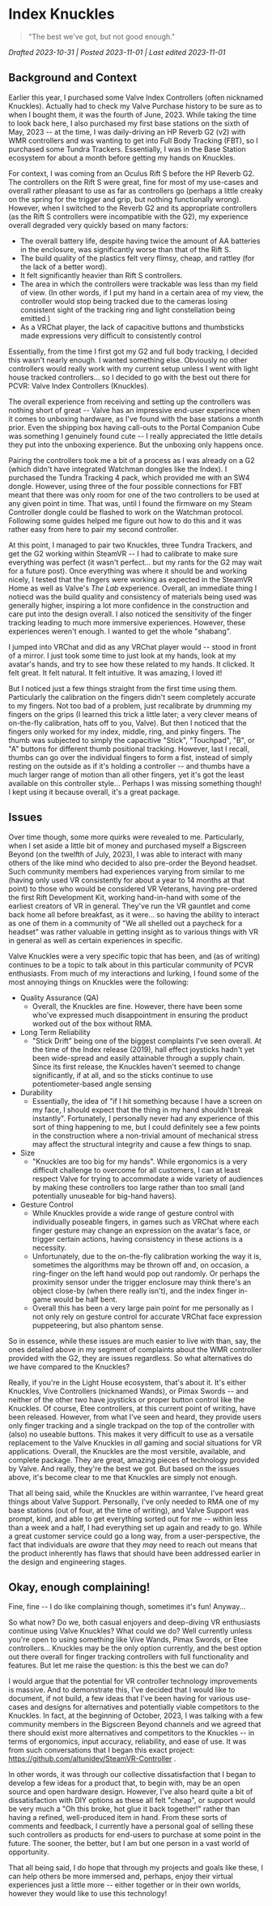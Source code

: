 # Index Knuckles

> "The best we've got, but not good enough."

*Drafted 2023-10-31 | Posted 2023-11-01 | Last edited 2023-11-01*

## Background and Context

Earlier this year, I purchased some Valve Index Controllers (often nicknamed Knuckles). Actually had to check my Valve Purchase history to be sure as to when I bought them, it was the fourth of June, 2023. While taking the time to look back here, I also purchased my first base stations on the sixth of May, 2023 -- at the time, I was daily-driving an HP Reverb G2 (v2) with WMR controllers and was wanting to get into Full Body Tracking (FBT), so I purchased some Tundra Trackers. Essentially, I was in the Base Station ecosystem for about a month before getting my hands on Knuckles.

For context, I was coming from an Oculus Rift S before the HP Reverb G2. The controllers on the Rift S were great, fine for most of my use-cases and overall rather pleasant to use as far as controllers go (perhaps a little creaky on the spring for the trigger and grip, but nothing functionally wrong). However, when I switched to the Reverb G2 and its appropriate controllers (as the Rift S controllers were incompatible with the G2), my experience overall degraded very quickly based on many factors:

- The overall battery life, despite having twice the amount of AA batteries in the enclosure, was significantly worse than that of the Rift S.
- The build quality of the plastics felt very flimsy, cheap, and rattley (for the lack of a better word).
- It felt significantly heavier than Rift S controllers.
- The area in which the controllers were trackable was less than my field of view. (In other words, if I put my hand in a certain area of my view, the controller would stop being tracked due to the cameras losing consistent sight of the tracking ring and light constellation being emitted.)
- As a VRChat player, the lack of capacitive buttons and thumbsticks made expressions very difficult to consistently control

Essentially, from the time I first got my G2 and full body tracking, I decided this wasn't nearly enough. I wanted something else. Obviously no other controllers would really work with my current setup unless I went with light house tracked controllers... so I decided to go with the best out there for PCVR: Valve Index Controllers (Knuckles).

The overall experience from receiving and setting up the controllers was nothing short of great -- Valve has an impressive end-user experince when it comes to unboxing hardware, as I've found with the base stations a month prior. Even the shipping box having call-outs to the Portal Companion Cube was something I genuinely found cute -- I really appreciated the little details they put into the unboxing experience. But the unboxing only happens once.

Pairing the controllers took me a bit of a process as I was already on a G2 (which didn't have integrated Watchman dongles like the Index). I purchased the Tundra Tracking 4 pack, which provided me with an SW4 dongle. However, using three of the four possible connections for FBT meant that there was only room for one of the two controllers to be used at any given point in time. That was, until I found the firmware on my Steam Controller dongle could be flashed to work on the Watchman protocol. Following some guides helped me figure out how to do this and it was rather easy from here to pair my second controller.

At this point, I managed to pair two Knuckles, three Tundra Trackers, and get the G2 working within SteamVR -- I had to calibrate to make sure everything was perfect (it wasn't perfect... but my rants for the G2 may wait for a future post). Once everything was where it should be and working nicely, I tested that the fingers were working as expected in the SteamVR Home as well as Valve's *The Lab* experience. Overall, an immediate thing I notiecd was the build quality and consistency of materials being used was generally higher, inspiring a lot more confidence in the construction and care put into the design overall. I also noticed the sensitivity of the finger tracking leading to much more immersive experiences. However, these experiences weren't enough. I wanted to get the whole "shabang".

I jumped into VRChat and did as any VRChat player would -- stood in front of a mirror. I just took some time to just look at my hands, look at my avatar's hands, and try to see how these related to my hands. It clicked. It felt great. It felt natural. It felt intuitive. It was amazing, I loved it!

But I noticed just a few things straight from the first time using them. Particularly the calibration on the fingers didn't seem completely accurate to my fingers. Not too bad of a problem, just recalibrate by drumming my fingers on the grips (I learned this trick a little later; a very clever means of on-the-fly calibration, hats off to you, Valve). But then I noticed that the fingers only worked for my index, middle, ring, and pinky fingers. The thumb was subjected to simply the capacitive "Stick", "Touchpad", "B", or "A" buttons for different thumb positional tracking. However, last I recall, thumbs can go over the individual fingers to form a fist, instead of simply resting on the outside as if it's holding a controller -- and thumbs have a much larger range of motion than all other fingers, yet it's got the least available on this controller style... Perhaps I was missing something though! I kept using it because overall, it's a great package.

## Issues

Over time though, some more quirks were revealed to me. Particularly, when I set aside a little bit of money and purchased myself a Bigscreen Beyond (on the twelfth of July, 2023), I was able to interact with many others of the like mind who decided to also pre-order the Beyond headset. Such community members had experiences varying from similar to me (having only used VR consistently for about a year to 14 months at that point) to those who would be considered VR Veterans, having pre-ordered the first Rift Development Kit, working hand-in-hand with some of the earliest creators of VR in general. They've run the VR gauntlet and come back home all before breakfast, as it were... so having the ability to interact as one of them in a community of "We all shelled out a paycheck for a headset" was rather valuable in getting insight as to various things with VR in general as well as certain experiences in specific.

Valve Knuckles were a very specific topic that has been, and (as of writing) continues to be a topic to talk about in this particular community of PCVR enthusiasts. From much of my interactions and lurking, I found some of the most annoying things on Knuckles were the following:

- Quality Assurance (QA)
    - Overall, the Knuckles are fine. However, there have been some who've expressed much disappointment in ensuring the product worked out of the box without RMA.
- Long Term Reliability
    - "Stick Drift" being one of the biggest complaints I've seen overall. At the time of the Index release (2019), hall effect joysticks hadn't yet been wide-spread and easily attainable through a supply chain. Since its first release, the Knuckles haven't seemed to change significantly, if at all, and so the sticks continue to use potentiometer-based angle sensing
- Durability
    - Essentially, the idea of "if I hit something because I have a screen on my face, I should expect that the thing in my hand shouldn't break instantly". Fortunately, I personally never had any experience of this sort of thing happening to me, but I could definitely see a few points in the construction where a non-trivial amount of mechanical stress may affect the structural integrity and cause a few things to snap.
- Size
    - "Knuckles are too big for my hands". While ergonomics is a very difficult challenge to overcome for all customers, I can at least respect Valve for trying to accommodate a wide variety of audiences by making these controllers too large rather than too small (and potentially unuseable for big-hand havers).
- Gesture Control
    - While Knuckles provide a wide range of gesture control with individually poseable fingers, in games such as VRChat where each finger gesture may change an expression on the avatar's face, or trigger certain actions, having consistency in these actions is a necessity.
    - Unfortunately, due to the on-the-fly calibration working the way it is, sometimes the algorithms may be thrown off and, on occasion, a ring-finger on the left hand would pop out randomly. Or perhaps the proximity sensor under the trigger enclosure may think there's an object close-by (when there really isn't), and the index finger in-game would be half bent.
    - Overall this has been a very large pain point for me personally as I not only rely on gesture control for accurate VRChat face expression puppeteering, but also phantom sense.

So in essence, while these issues are much easier to live with than, say, the ones detailed above in my segment of complaints about the WMR controller provided with the G2, they are issues regardless. So what alternatives do we have compared to the Knuckles?

Really, if you're in the Light House ecosystem, that's about it. It's either Knuckles, Vive Controllers (nicknamed Wands), or Pimax Swords -- and neither of the other two have joysticks or proper button control like the Knuckles. Of course, Etee controllers, at this current point of writing, have been released. However, from what I've seen and heard, they provide users only finger tracking and a single trackpad on the top of the controller with (also) no useable buttons. This makes it very difficult to use as a versatile replacement to the Valve Knuckles in _all_ gaming and social situations for VR applications. Overall, the Knuckles are the most versitile, available, and complete package. They are great, amazing pieces of technology provided by Valve. And really, they're the best we got. But based on the issues above, it's become clear to me that Knuckles are simply not enough.

That all being said, while the Knuckles are within warrantee, I've heard great things about Valve Support. Personally, I've only needed to RMA one of my base stations (out of four, at the time of writing), and Valve Support was prompt, kind, and able to get everything sorted out for me -- within less than a week and a half, I had everything set up again and ready to go. While a great customer service could go a long way, from a user-perspective, the fact that individuals are *aware* that they *may* need to reach out means that the product inherently has flaws that should have been addressed earlier in the design and engineering stages.

## Okay, enough complaining!

Fine, fine -- I do like complaining though, sometimes it's fun! Anyway...

So what now? Do we, both casual enjoyers and deep-diving VR enthusiasts continue using Valve Knuckles? What could we do? Well currently unless you're open to using something like Vive Wands, Pimax Swords, or Etee controllers... Knuckles may be the only option currently, and the best option out there overall for finger tracking controllers with full functionality and features. But let me raise the question: is this the best we can do?

I would argue that the potential for VR controller technology improvements is massive. And to demonstrate this, I've decided that I would like to document, if not build, a few ideas that I've been having for various use-cases and designs for alternatives and potentially viable competitors to the Knuckles. In fact, at the beginning of October, 2023, I was talking with a few community members in the Bigscreen Beyond channels and we agreed that there should exist more alternatives and competitors to the Knuckles -- in terms of ergonomics, input accuracy, reliability, and ease of use. It was from such conversations that I began this exact project: https://github.com/altunidev/SteamVR-Controller .

In other words, it was through our collective dissatisfaction that I began to develop a few ideas for a product that, to begin with, may be an open source and open hardware design. However, I've also heard quite a bit of dissatisfaction with DIY options as these all felt "cheap", or support would be very much a "Oh this broke, hot glue it back together!" rather than having a refined, well-produced item in hand. From these sorts of comments and feedback, I currently have a personal goal of selling these such controllers as products for end-users to purchase at some point in the future. The sooner, the better, but I am but one person in a vast world of opportunity.

That all being said, I do hope that through my projects and goals like these, I can help others be more immersed and, perhaps, enjoy their virtual experiences just a little more -- either together or in their own worlds, however they would like to use this technology!
